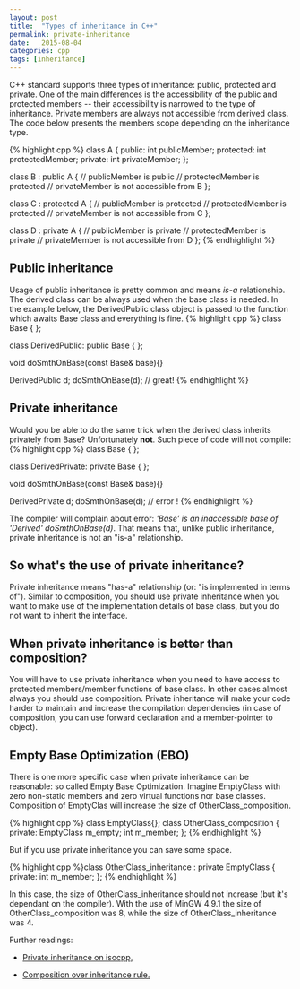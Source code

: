 ```yaml
---
layout: post
title:  "Types of inheritance in C++"
permalink: private-inheritance
date:   2015-08-04
categories: cpp
tags: [inheritance]
---
```

C++ standard supports three types of inheritance: public, protected and private. One of the main differences is the accessibility of the public and protected members -- their accessibility is narrowed to the type of inheritance. Private members are always not accessible from derived class. The code below presents the members scope depending on the inheritance type.

{% highlight cpp %}
class A 
{
public:
    int publicMember;
protected:
    int protectedMember;
private:
    int privateMember;
};

class B : public A
{
    // publicMember is public
    // protectedMember is protected
    // privateMember is not accessible from B
};

class C : protected A
{
    // publicMember is protected
    // protectedMember is protected
    // privateMember is not accessible from C
};

class D : private A
{
    // publicMember is private
    // protectedMember is private
    // privateMember is not accessible from D
};
{% endhighlight %}


## Public inheritance
Usage of public inheritance is pretty common and means *is-a* relationship. The derived class can be always used when the base class is needed. In the example below, the DerivedPublic class object is passed to the function which awaits Base class and everything is fine.
{% highlight cpp %}
class Base
{
};

class DerivedPublic: public Base 
{
};

void doSmthOnBase(const Base& base){}

DerivedPublic d;
doSmthOnBase(d); // great!
{% endhighlight %}

## Private inheritance
Would you be able to do the same trick when the derived class inherits privately from Base? Unfortunately **not**. Such piece of code will not compile:
{% highlight cpp %}
class Base
{
};

class DerivedPrivate: private Base 
{
};

void doSmthOnBase(const Base& base){}

DerivedPrivate d;
doSmthOnBase(d); // error !
{% endhighlight %}

The compiler will complain about error: <em>'Base' is an inaccessible base of 'Derived' doSmthOnBase(d)</em>. 
That means that, unlike public inheritance, private inheritance is not an "is-a" relationship.

## So what's the use of private inheritance?
Private inheritance means "has-a" relationship (or: "is implemented in terms of"). Similar to composition, you should use private inheritance when you want to make use of the implementation details of base class, but you do not want to inherit the interface.

## When private inheritance is better than composition?
You will have to use private inheritance when you need to have access to protected members/member functions of base class. In other cases almost always you should use composition. Private inheritance will make your code harder to maintain and increase the compilation dependencies (in case of composition, you can use forward declaration and a member-pointer to object).

## Empty Base Optimization (EBO)
There is one more specific case when private inheritance can be reasonable: so called Empty Base Optimization. Imagine EmptyClass with zero non-static members and zero virtual functions nor base classes. Composition of EmptyClas will increase the size of OtherClass_composition.

{% highlight cpp %}
class EmptyClass{};
class OtherClass_composition 
{ 
    private: 
        EmptyClass m_empty; 
        int m_member;
};
{% endhighlight %}

But if you use private inheritance you can save some space.

{% highlight cpp %}class OtherClass_inheritance : private EmptyClass
{   
    private: 
        int m_member;
};
{% endhighlight %}

In this case, the size of OtherClass_inheritance should not increase (but it's dependant on the compiler). With the use of MinGW 4.9.1 the size of OtherClass_composition was 8, while the size of OtherClass_inheritance was 4.

Further readings:

+ <a href="https://isocpp.org/wiki/faq/private-inheritance" target="_blank">Private inheritance on isocpp,</a>

+ <a href="https://en.wikipedia.org/wiki/Composition_over_inheritance" target="_blank">Composition over inheritance rule.</a>
